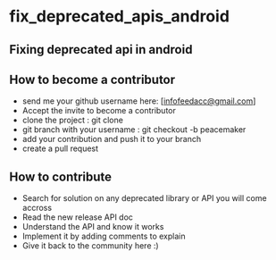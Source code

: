 # fix_deprecated_apis_android
## Fixing deprecated api in android

## How to become a contributor
- send me your github username here: [infofeedacc@gmail.com]
- Accept the invite to become a contributor
- clone the project : git clone 
- git branch with your username : git checkout -b peacemaker
- add your contribution and push it to your branch
- create a pull request

## How to contribute
- Search for solution on any deprecated library or API you will come accross
- Read the new release API doc
- Understand the API and know it works
- Implement it by adding comments to explain
- Give it back to the community here :)

